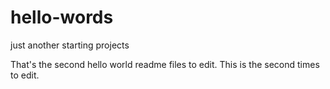 # hello-words
just another starting projects

That's the second hello world readme files to edit.
This is the second times to edit.

